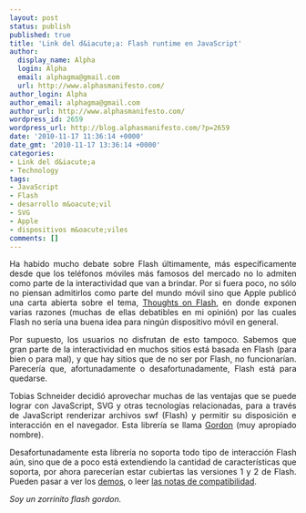 ```yaml
---
layout: post
status: publish
published: true
title: 'Link del d&iacute;a: Flash runtime en JavaScript'
author:
  display_name: Alpha
  login: Alpha
  email: alphagma@gmail.com
  url: http://www.alphasmanifesto.com/
author_login: Alpha
author_email: alphagma@gmail.com
author_url: http://www.alphasmanifesto.com/
wordpress_id: 2659
wordpress_url: http://blog.alphasmanifesto.com/?p=2659
date: '2010-11-17 11:36:14 +0000'
date_gmt: '2010-11-17 13:36:14 +0000'
categories:
- Link del d&iacute;a
- Technology
tags:
- JavaScript
- Flash
- desarrollo m&oacute;vil
- SVG
- Apple
- dispositivos m&oacute;viles
comments: []
---
```

<p style="text-align: justify;">Ha habido mucho debate sobre Flash &uacute;ltimamente, m&aacute;s espec&iacute;ficamente desde que los tel&eacute;fonos m&oacute;viles m&aacute;s famosos del mercado no lo admiten como parte de la interactividad que van a brindar. Por si fuera poco, no s&oacute;lo no piensan admitirlos como parte del mundo m&oacute;vil sino que Apple public&oacute; una carta abierta sobre el tema, <a href="http://www.apple.com/hotnews/thoughts-on-flash/">Thoughts on Flash</a>, en donde exponen varias razones (muchas de ellas debatibles en mi opini&oacute;n) por las cuales Flash no ser&iacute;a una buena idea para ning&uacute;n dispositivo m&oacute;vil en general.</p>
<p style="text-align: justify;">Por supuesto, los usuarios no disfrutan de esto tampoco. Sabemos que gran parte de la interactividad en muchos sitios est&aacute; basada en Flash (para bien o para mal), y que hay sitios que de no ser por Flash, no funcionar&iacute;an. Parecer&iacute;a que, afortunadamente o desafortunadamente, Flash est&aacute; para quedarse.</p>
<p style="text-align: justify;">Tobias Schneider decidi&oacute; aprovechar muchas de las ventajas que se puede lograr con JavaScript, SVG y otras tecnolog&iacute;as relacionadas, para a trav&eacute;s de JavaScript renderizar archivos swf (Flash) y permitir su disposici&oacute;n e interacci&oacute;n en el navegador. Esta librer&iacute;a se llama <a href="https://github.com/tobeytailor/gordon/wiki/">Gordon</a> (muy apropiado nombre).</p>
<p style="text-align: justify;">Desafortunadamente esta librer&iacute;a no soporta todo tipo de interacci&oacute;n Flash a&uacute;n, sino que de a poco est&aacute; extendiendo la cantidad de caracter&iacute;sticas que soporta, por ahora parecer&iacute;an estar cubiertas las versiones 1 y 2 de Flash. Pueden pasar a ver los <a href="https://github.com/tobeytailor/gordon/wiki/demos/">demos</a>, o leer <a href="https://github.com/tobeytailor/gordon/wiki/swf-tag-support-table/">las notas de compatibilidad</a>.</p>
<p style="text-align: justify;"><em>Soy un zorrinito flash gordon.</em></p>
